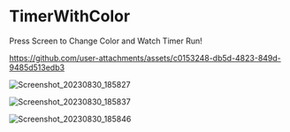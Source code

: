 # TimerWithColor

Press Screen to Change Color and Watch Timer Run!


https://github.com/user-attachments/assets/c0153248-db5d-4823-849d-9485d513edb3


![Screenshot_20230830_185827](https://github.com/Richard19Perez77/TimerWithColor/assets/58344001/c814f973-1571-4e4a-a735-7042dd3bdb33)

![Screenshot_20230830_185837](https://github.com/Richard19Perez77/TimerWithColor/assets/58344001/37787703-8b0a-4834-85e6-f125546aa9a3)

![Screenshot_20230830_185846](https://github.com/Richard19Perez77/TimerWithColor/assets/58344001/b8f1d65a-f15c-4645-8bfe-ae34de818e64)
